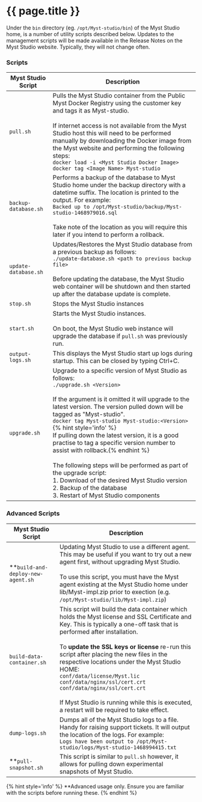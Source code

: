 # {{ page.title }}

<!-- toc -->

Under the `bin` directory (eg. `/opt/Myst-studio/bin`) of the Myst Studio home, is a number of utility scripts described below. Updates to the management scripts will be made available in the Release Notes on the Myst Studio website. Typically, they will not change often.

### Scripts
| Myst Studio Script | Description |
|---|---|
| `pull.sh` | Pulls the Myst Studio container from the Public Myst Docker Registry using the customer key and tags it as Myst-studio.<br><br>If internet access is not available from the Myst Studio host this will need to be performed manually by downloading the Docker image from the Myst website and performing the following steps:<br>`docker load -i <Myst Studio Docker Image>`<br>`docker tag <Image Name> Myst-studio` |
| `backup-database.sh` | Performs a backup of the database to Myst Studio home under the backup directory with a datetime suffix. The location is printed to the output. For example:<br>`Backed up to /opt/Myst-studio/backup/Myst-studio-1468979016.sql`<br><br>Take note of the location as you will require this later if you intend to perform a rollback. |
| `update-database.sh` | Updates/Restores the Myst Studio database from a previous backup as follows:<br>`./update-database.sh <path to previous backup file>`<br><br>Before updating the database, the Myst Studio web container will be shutdown and then started up after the database update is complete. |
| `stop.sh`	| Stops the Myst Studio instances |
| `start.sh`	| Starts the Myst Studio instances.<br><br>On boot, the Myst Studio web instance will upgrade the database if `pull.sh` was previously run. |
| `output-logs.sh` | This displays the Myst Studio start up logs during startup.  This can be closed by typing Ctrl+C. |
| `upgrade.sh` | Upgrade to a specific version of Myst Studio as follows:<br>`./upgrade.sh <Version>`<br><br>If the <Version> argument is it omitted it will upgrade to the latest version. The version pulled down will be tagged as "Myst-studio".<br>`docker tag Myst-studio Myst-studio:<Version>`<br>{% hint style='info' %}<br>If pulling down the latest version, it is a good practise to tag a specific version number to assist with rollback.{% endhint %}<br><br>The following steps will be performed as part of the upgrade script:<br>1. Download of the desired Myst Studio version<br>2. Backup of the database<br>3. Restart of Myst Studio components |

### Advanced Scripts
| Myst Studio Script | Description |
|---|---|
| **`build-and-deploy-new-agent.sh` | Updating Myst Studio to use a different agent. This may be useful if you want to try out a new agent first, without upgrading Myst Studio.<br><br>To use this script, you must have the Myst agent existing at the Myst Studio home under lib/Myst-impl.zip prior to exection (e.g. `/opt/Myst-studio/lib/Myst-impl.zip`) |
| `build-data-container.sh` | This script will build the data container which holds the Myst license and SSL Certificate and Key. This is typically a one-off task that is performed after installation.<br><br>To **update the SSL keys or license** re-run this script after placing the new files in the respective locations under the Myst Studio HOME: <br>`conf/data/license/Myst.lic`<br>`conf/data/nginx/ssl/cert.crt`<br>`conf/data/nginx/ssl/cert.crt`<br><br>If Myst Studio is running while this is executed, a restart will be required to take effect. |
| `dump-logs.sh` | Dumps all of the Myst Studio logs to a file. Handy for raising support tickets. It will output the location of the logs. For example:<br>`Logs have been output to /opt/Myst-studio/logs/Myst-studio-1468994415.txt` |
| **`pull-snapshot.sh` | This script is similar to `pull.sh` however, it allows for pulling down experimental snapshots of Myst Studio. |

{% hint style='info' %}
**Advanced usage only. Ensure you are familiar with the scripts before running these.
{% endhint %}


